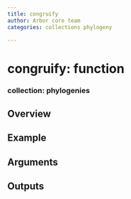 ```yaml
---
title: congruify
author: Arbor core team
categories: collections phylogeny

---
```


# congruify: function

### collection: phylogenies

## Overview

## Example

## Arguments

## Outputs
